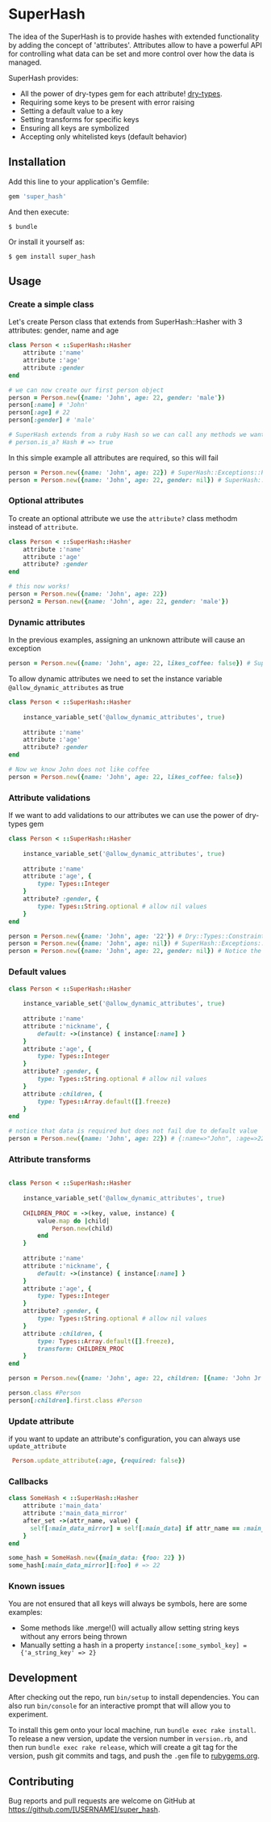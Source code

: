 # SuperHash

The idea of the SuperHash is to provide hashes with extended functionality by adding the concept of 'attributes'.
Attributes allow to have a powerful API for controlling what data can be set and more control over how the data is managed.

SuperHash provides:

- All the power of dry-types gem for each attribute! [dry-types](https://github.com/dry-rb/dry-types).
- Requiring some keys to be present with error raising
- Setting a default value to a key
- Setting transforms for specific keys
- Ensuring all keys are symbolized
- Accepting only whitelisted keys (default behavior)


## Installation

Add this line to your application's Gemfile:

```ruby
gem 'super_hash'
```

And then execute:

    $ bundle

Or install it yourself as:

    $ gem install super_hash

## Usage


### Create a simple class
Let's create Person class that extends from SuperHash::Hasher with 3 attributes: gender, name and age

```ruby
class Person < ::SuperHash::Hasher
    attribute :'name'
    attribute :'age'
    attribute :gender
end

# we can now create our first person object
person = Person.new({name: 'John', age: 22, gender: 'male'})
person[:name] # 'John'
person[:age] # 22
person[:gender] # 'male'

# SuperHash extends from a ruby Hash so we can call any methods we want on it!
# person.is_a? Hash # => true
```

In this simple example all attributes are required, so this will fail 
```ruby
person = Person.new({name: 'John', age: 22}) # SuperHash::Exceptions::PropertyError (The attribute 'gender' is required)
person = Person.new({name: 'John', age: 22, gender: nil}) # SuperHash::Exceptions::PropertyError (The attribute 'gender' is required)
```

### Optional attributes
To create an optional attribute we use the `attribute?` class methodm instead of `attribute`.

```ruby
class Person < ::SuperHash::Hasher
    attribute :'name'
    attribute :'age'
    attribute? :gender
end

# this now works!
person = Person.new({name: 'John', age: 22})
person2 = Person.new({name: 'John', age: 22, gender: 'male'})
```

### Dynamic attributes

In the previous examples, assigning an unknown attribute will cause an exception
```ruby
person = Person.new({name: 'John', age: 22, likes_coffee: false}) # SuperHash::Exceptions::PropertyError (The attribute 'likes_coffee' is required)
```

To allow dynamic attributes we need to set the instance variable `@allow_dynamic_attributes` as true
```ruby
class Person < ::SuperHash::Hasher
    
    instance_variable_set('@allow_dynamic_attributes', true)
    
    attribute :'name'
    attribute :'age'
    attribute? :gender
end

# Now we know John does not like coffee
person = Person.new({name: 'John', age: 22, likes_coffee: false})
```
### Attribute validations

If we want to add validations to our attributes we can use the power of dry-types gem
```ruby
class Person < ::SuperHash::Hasher
    
    instance_variable_set('@allow_dynamic_attributes', true)
    
    attribute :'name'
    attribute :'age', {
        type: Types::Integer
    }
    attribute? :gender, {
        type: Types::String.optional # allow nil values
    }
end

person = Person.new({name: 'John', age: '22'}) # Dry::Types::ConstraintError ("22" violates constraints (type?(Integer, "22") failed))
person = Person.new({name: 'John', age: nil}) # SuperHash::Exceptions::PropertyError (The attribute 'age' is required)
person = Person.new({name: 'John', age: 22, gender: nil}) # Notice the .optional modifier on `gender` type validation
```

### Default values

```ruby
class Person < ::SuperHash::Hasher
    
    instance_variable_set('@allow_dynamic_attributes', true)
    
    attribute :'name'
    attribute :'nickname', {
        default: ->(instance) { instance[:name] }
    }
    attribute :'age', {
        type: Types::Integer
    }
    attribute? :gender, {
        type: Types::String.optional # allow nil values
    }
    attribute :children, {
        type: Types::Array.default([].freeze)
    }
end

# notice that data is required but does not fail due to default value
person = Person.new({name: 'John', age: 22}) # {:name=>"John", :age=>22, :nickname=>"John", :children=>[]}
```

### Attribute transforms
```ruby

class Person < ::SuperHash::Hasher
    
    instance_variable_set('@allow_dynamic_attributes', true)
    
    CHILDREN_PROC = ->(key, value, instance) {
        value.map do |child|
            Person.new(child)
        end
    }
    
    attribute :'name'
    attribute :'nickname', {
        default: ->(instance) { instance[:name] }
    }
    attribute :'age', {
        type: Types::Integer
    }
    attribute? :gender, {
        type: Types::String.optional # allow nil values
    }
    attribute :children, {
        type: Types::Array.default([].freeze),
        transform: CHILDREN_PROC
    }
end

person = Person.new({name: 'John', age: 22, children: [{name: 'John Jr', age: 2}]})

person.class #Person
person[:children].first.class #Person
```
### Update attribute
if you want to update an attribute's configuration, you can always use `update_attribute`
```ruby
 Person.update_attribute(:age, {required: false})
```

### Callbacks
```ruby
class SomeHash < ::SuperHash::Hasher
    attribute :'main_data'
    attribute :'main_data_mirror'
    after_set ->(attr_name, value) {
      self[:main_data_mirror] = self[:main_data] if attr_name == :main_data
    }
end

some_hash = SomeHash.new({main_data: {foo: 22} })
some_hash[:main_data_mirror][:foo] # => 22
```

### Known issues

You are not ensured that all keys will always be symbols, here are some examples:
- Some methods like .merge!() will actually allow setting string keys without any errors being thrown
- Manually setting a hash in a property `instance[:some_symbol_key] = {'a_string_key' => 2}`


## Development

After checking out the repo, run `bin/setup` to install dependencies. You can also run `bin/console` for an interactive prompt that will allow you to experiment.

To install this gem onto your local machine, run `bundle exec rake install`. To release a new version, update the version number in `version.rb`, and then run `bundle exec rake release`, which will create a git tag for the version, push git commits and tags, and push the `.gem` file to [rubygems.org](https://rubygems.org).

## Contributing

Bug reports and pull requests are welcome on GitHub at https://github.com/[USERNAME]/super_hash.
